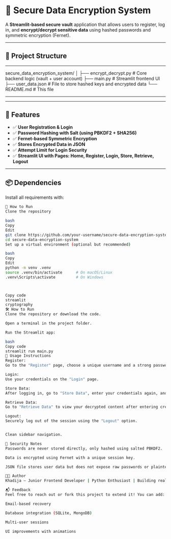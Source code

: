 # 🔐 Secure Data Encryption System


A **Streamlit-based secure vault** application that allows users to register, log in, and **encrypt/decrypt sensitive data** using hashed passwords and symmetric encryption (Fernet).

---


## 📁 Project Structure

---


secure_data_encryption_system/
│
├── encrypt_decrypt.py # Core backend logic (vault + user account)
├── main.py # Streamlit frontend UI
├── user_data.json # File to store hashed keys and encrypted data
└── README.md # This file


----


---

## 🚀 Features

- ✅ **User Registration & Login**  
- ✅ **Password Hashing with Salt (using PBKDF2 + SHA256)**  
- ✅ **Fernet-based Symmetric Encryption**  
- ✅ **Stores Encrypted Data in JSON**  
- ✅ **Attempt Limit for Login Security**  
- ✅ **Streamlit UI with Pages: Home, Register, Login, Store, Retrieve, Logout**  


---

## 📦 Dependencies

Install all requirements with:

```bash
🧪 How to Run
Clone the repository

bash
Copy
Edit
git clone https://github.com/your-username/secure-data-encryption-system.git
cd secure-data-encryption-system
Set up a virtual environment (optional but recommended)

bash
Copy
Edit
python -m venv .venv
source .venv/bin/activate      # On macOS/Linux
.venv\Scripts\activate         # On Windows



Copy code
streamlit
cryptography
🛠️ How to Run
Clone the repository or download the code.

Open a terminal in the project folder.

Run the Streamlit app:

bash
Copy code
streamlit run main.py
🔑 Usage Instructions
Register:
Go to the "Register" page, choose a unique username and a strong password.

Login:
Use your credentials on the "Login" page.

Store Data:
After logging in, go to "Store Data", enter your credentials again, and securely store sensitive information.

Retrieve Data:
Go to "Retrieve Data" to view your decrypted content after entering credentials.

Logout:
Securely log out of the session using the "Logout" option.


Clean sidebar navigation.

📌 Security Notes
Passwords are never stored directly, only hashed using salted PBKDF2.

Data is encrypted using Fernet with a unique session key.

JSON file stores user data but does not expose raw passwords or plaintext data.

🧑‍💻 Author
Khadija — Junior Frontend Developer | Python Enthusiast | Building real-world apps!

📬 Feedback
Feel free to reach out or fork this project to extend it! You can add:

Email-based recovery

Database integration (SQLite, MongoDB)

Multi-user sessions

UI improvements with animations

